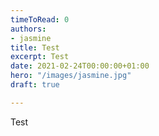 ```yaml
---
timeToRead: 0
authors:
- jasmine
title: Test
excerpt: Test
date: 2021-02-24T00:00:00+01:00
hero: "/images/jasmine.jpg"
draft: true

---
```

Test
